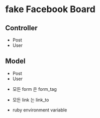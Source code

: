 # fake Facebook Board

## Controller
- Post
- User

## Model 
- Post
- User


* 모든 form 은 form_tag
* 모든 link 는 link_to

* ruby environment variable 